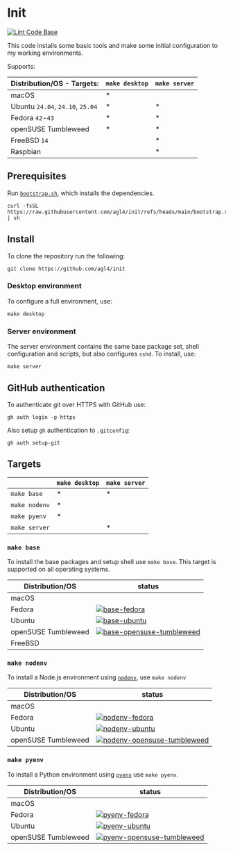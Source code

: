 # Init

[![Lint Code Base](https://github.com/agl4/init/actions/workflows/github-super-linter.yml/badge.svg)](https://github.com/agl4/init/actions/workflows/github-super-linter.yml)

This code installs some basic tools and make some initial configuration to my
working environments.

Supports:

| Distribution/OS    -    Targets: | `make desktop` | `make server` |
|----------------------------------|----------------|---------------|
| macOS                            | *              |               |
| Ubuntu `24.04`, `24.10`, `25.04` | *              | *             |
| Fedora `42`-`43`                 | *              | *             |
| openSUSE Tumbleweed              | *              | *             |
| FreeBSD `14`                     |                | *             |
| Raspbian                         |                | *             |

## Prerequisites

Run [`bootstrap.sh`](./bootstrap.sh), which installs the dependencies.

```shell
curl -fsSL https://raw.githubusercontent.com/agl4/init/refs/heads/main/bootstrap.sh | sh
```

## Install

To clone the repository run the following:

```shell
git clone https://github.com/agl4/init
```

### Desktop environment

To configure a full environment, use:

```shell
make desktop
```

### Server environment

The server environment contains the same base package set, shell configuration and scripts, but also configures `sshd`. To install, use:

```shell
make server
```

## GitHub authentication

To authenticate git over HTTPS with GitHub use:

```shell
gh auth login -p https
```

Also setup `gh` authentication to `.gitconfig`:

```shell
gh auth setup-git
```
## Targets

|               | `make desktop` | `make server` |
|---------------|----------------|---------------|
| `make base`   | *              | *             |
| `make nodenv` | *              |               |
| `make pyenv`  | *              |               |
| `make server` |                | *             |

### `make base`

To install the base packages and setup shell use `make base`. This target is supported on all operating systems.

| Distribution/OS     | status                                                                                                                                                                                                        |
|---------------------|---------------------------------------------------------------------------------------------------------------------------------------------------------------------------------------------------------------|
| macOS               |                                                                                                                                                                                                               |
| Fedora              | [![base-fedora](https://github.com/agl4/init/actions/workflows/base-fedora.yml/badge.svg?branch=main)](https://github.com/agl4/init/actions/workflows/base-fedora.yml)                                        |
| Ubuntu              | [![base-ubuntu](https://github.com/agl4/init/actions/workflows/base-ubuntu.yml/badge.svg?branch=main)](https://github.com/agl4/init/actions/workflows/base-ubuntu.yml)                                        |
| openSUSE Tumbleweed | [![base-opensuse-tumbleweed](https://github.com/agl4/init/actions/workflows/base-opensuse-tumbleweed.yml/badge.svg?branch=main)](https://github.com/agl4/init/actions/workflows/base-opensuse-tumbleweed.yml) |
| FreeBSD             |                                                                                                                                                                                                               |

### `make nodenv`

To install a Node.js environment using [`nodenv`](https://github.com/nodenv/nodenv), use `make nodenv`

| Distribution/OS     | status                                                                                                                                                                                                            |
|---------------------|-------------------------------------------------------------------------------------------------------------------------------------------------------------------------------------------------------------------|
| macOS               |                                                                                                                                                                                                                   |
| Fedora              | [![nodenv-fedora](https://github.com/agl4/init/actions/workflows/apps-nodenv-fedora.yml/badge.svg?branch=main)](https://github.com/agl4/init/actions/workflows/apps-nodenv-fedora.yml)                                        |
| Ubuntu              | [![nodenv-ubuntu](https://github.com/agl4/init/actions/workflows/apps-nodenv-ubuntu.yml/badge.svg?branch=main)](https://github.com/agl4/init/actions/workflows/apps-nodenv-ubuntu.yml)                                        |
| openSUSE Tumbleweed | [![nodenv-opensuse-tumbleweed](https://github.com/agl4/init/actions/workflows/apps-nodenv-opensuse-tumbleweed.yml/badge.svg?branch=main)](https://github.com/agl4/init/actions/workflows/apps-nodenv-opensuse-tumbleweed.yml) |

### `make pyenv`

To install a Python environment using [`pyenv`](https://github.com/pyenv/pyenv) use `make pyenv`.

| Distribution/OS     | status                                                                                                                                                                                                         |
|---------------------|----------------------------------------------------------------------------------------------------------------------------------------------------------------------------------------------------------------|
| macOS               |                                                                                                                                                                                                                |
| Fedora              | [![pyenv-fedora](https://github.com/agl4/init/actions/workflows/apps-pyenv-fedora.yml/badge.svg?branch=main)](https://github.com/agl4/init/actions/workflows/apps-pyenv-fedora.yml)                                        |
| Ubuntu              | [![pyenv-ubuntu](https://github.com/agl4/init/actions/workflows/apps-pyenv-ubuntu.yml/badge.svg?branch=main)](https://github.com/agl4/init/actions/workflows/apps-pyenv-ubuntu.yml)                                        |
| openSUSE Tumbleweed | [![pyenv-opensuse-tumbleweed](https://github.com/agl4/init/actions/workflows/apps-pyenv-opensuse-tumbleweed.yml/badge.svg?branch=main)](https://github.com/agl4/init/actions/workflows/apps-pyenv-opensuse-tumbleweed.yml) |
